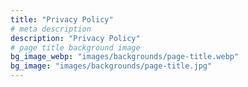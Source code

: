 ```yaml
---
title: "Privacy Policy"
# meta description
description: "Privacy Policy"
# page title background image
bg_image_webp: "images/backgrounds/page-title.webp"
bg_image: "images/backgrounds/page-title.jpg"
---
```

